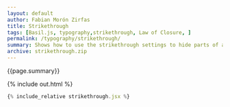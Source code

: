 ```yaml
---
layout: default
author: Fabian Morón Zirfas
title: Strikethrough
tags: [Basil.js, typography,strikethrough, Law of Closure, ]
permalink: /typography/strikethrough/
summary: Shows how to use the strikethrough settings to hide parts of a character. The brain still sees the "Gestalt" of the character.  
archive: strikethrough.zip
---
```


{{page.summary}}

<!-- more -->

{% include out.html %}

```js
{% include_relative strikethrough.jsx %}
```



